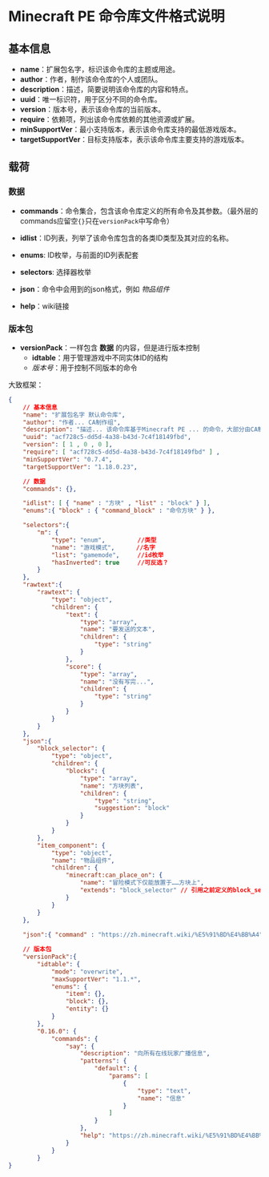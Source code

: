 # Minecraft PE 命令库文件格式说明

## 基本信息

- **name**：扩展包名字，标识该命令库的主题或用途。
- **author**：作者，制作该命令库的个人或团队。
- **description**：描述，简要说明该命令库的内容和特点。
- **uuid**：唯一标识符，用于区分不同的命令库。
- **version**：版本号，表示该命令库的当前版本。
- **require**：依赖项，列出该命令库依赖的其他资源或扩展。
- **minSupportVer**：最小支持版本，表示该命令库支持的最低游戏版本。
- **targetSupportVer**：目标支持版本，表示该命令库主要支持的游戏版本。

## 载荷
### 数据
- **commands**：命令集合，包含该命令库定义的所有命令及其参数。（最外层的commands应留空`{}`只在`versionPack`中写命令）

- **idlist**：ID列表，列举了该命令库包含的各类ID类型及其对应的名称。
- **enums**: ID枚举，与前面的ID列表配套

- **selectors**: 选择器枚举
- **json**：命令中会用到的json格式，例如 *物品组件*
- **help**：wiki链接

### 版本包
- **versionPack**：一样包含 **数据** 的内容，但是进行版本控制
    - **idtable**：用于管理游戏中不同实体ID的结构
    - *版本号*：用于控制不同版本的命令

大致框架：
```json
{
    // 基本信息
    "name": "扩展包名字 默认命令库",
	"author": "作者... CA制作组",
	"description": "描述... 该命令库基于Minecraft PE ... 的命令，大部分由CA制作组成员ProjectXero整理。",
	"uuid": "acf728c5-dd5d-4a38-b43d-7c4f18149fbd",
	"version": [ 1 , 0 , 0 ],
	"require": [ "acf728c5-dd5d-4a38-b43d-7c4f18149fbd" ] ,
	"minSupportVer": "0.7.4",
	"targetSupportVer": "1.18.0.23",

    // 数据
	"commands": {},

	"idlist": [ { "name" : "方块" , "list" : "block" } ],
    "enums":{ "block" : { "command_block" : "命令方块" } },

    "selectors":{
        "m": {
			"type": "enum",         //类型
			"name": "游戏模式",      //名字
			"list": "gamemode",     //id枚举
			"hasInverted": true     //可反选？
		}
    },
	"rawtext":{
        "rawtext": {
			"type": "object",
			"children": {
				"text": {
					"type": "array",
					"name": "要发送的文本",
					"children": {
						"type": "string"
					}
				},
				"score": {
					"type": "array",
					"name": "没有写完...",
					"children": {
						"type": "string"
					}
				}
			}
		}
	},
    "json":{
        "block_selector": {
			"type": "object",
			"children": {
				"blocks": {
					"type": "array",
					"name": "方块列表",
					"children": {
						"type": "string",
						"suggestion": "block"
					}
				}
			}
		},
        "item_component": {
			"type": "object",
			"name": "物品组件",
			"children": {
				"minecraft:can_place_on": {
					"name": "冒险模式下仅能放置于……方块上",
					"extends": "block_selector" // 引用之前定义的block_selector
				}
            }
        }
    },
    
    "json":{ "command" : "https://zh.minecraft.wiki/%E5%91%BD%E4%BB%A4" },

    // 版本包
    "versionPack":{
        "idtable": {
			"mode": "overwrite",
			"maxSupportVer": "1.1.*",
			"enums": {
				"item": {},
				"block": {},
				"entity": {}
			}
        },
        "0.16.0": {
			"commands": {
				"say": {
					"description": "向所有在线玩家广播信息",
					"patterns": {
						"default": {
							"params": [
								{
									"type": "text",
									"name": "信息"
								}
							]
						}
					},
					"help": "https://zh.minecraft.wiki/%E5%91%BD%E4%BB%A4/say"
				}
			}
        }
}
```
